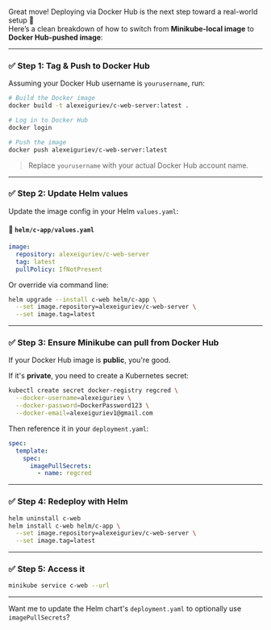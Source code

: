 Great move! Deploying via Docker Hub is the next step toward a real-world setup 🚀  
Here’s a clean breakdown of how to switch from **Minikube-local image** to **Docker Hub-pushed image**:

---

### ✅ **Step 1: Tag & Push to Docker Hub**

Assuming your Docker Hub username is `yourusername`, run:

```bash
# Build the Docker image
docker build -t alexeiguriev/c-web-server:latest .

# Log in to Docker Hub
docker login

# Push the image
docker push alexeiguriev/c-web-server:latest
```

> Replace `yourusername` with your actual Docker Hub account name.

---

### ✅ **Step 2: Update Helm values**

Update the image config in your Helm `values.yaml`:

#### 📄 `helm/c-app/values.yaml`

```yaml
image:
  repository: alexeiguriev/c-web-server
  tag: latest
  pullPolicy: IfNotPresent
```

Or override via command line:

```bash
helm upgrade --install c-web helm/c-app \
  --set image.repository=alexeiguriev/c-web-server \
  --set image.tag=latest
```

---

### ✅ **Step 3: Ensure Minikube can pull from Docker Hub**

If your Docker Hub image is **public**, you're good.

If it's **private**, you need to create a Kubernetes secret:

```bash
kubectl create secret docker-registry regcred \
  --docker-username=alexeiguriev \
  --docker-password=DockerPassword123 \
  --docker-email=alexeiguriev1@gmail.com
```

Then reference it in your `deployment.yaml`:

```yaml
spec:
  template:
    spec:
      imagePullSecrets:
        - name: regcred
```

---

### ✅ **Step 4: Redeploy with Helm**

```bash
helm uninstall c-web
helm install c-web helm/c-app \
  --set image.repository=alexeiguriev/c-web-server \
  --set image.tag=latest
```

---

### ✅ **Step 5: Access it**

```bash
minikube service c-web --url
```

---

Want me to update the Helm chart's `deployment.yaml` to optionally use `imagePullSecrets`?